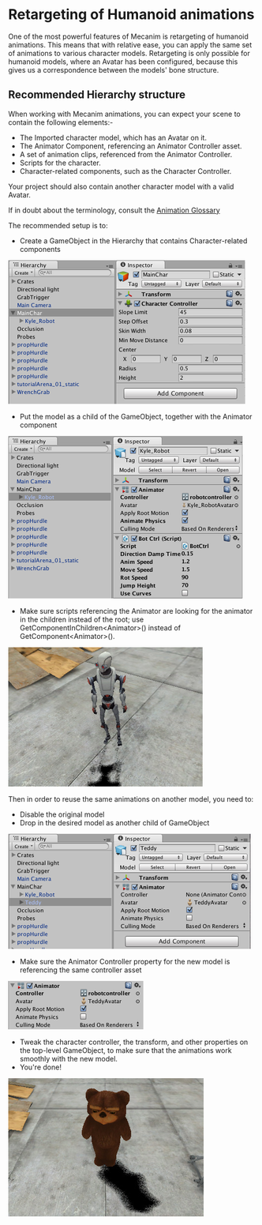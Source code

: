 Retargeting of Humanoid animations
==================================


One of the most powerful features of Mecanim is retargeting of humanoid animations. This means that with relative ease, you can apply the same set of animations to various character models. Retargeting is only possible for humanoid models, where an Avatar has been configured, because this gives us a correspondence between the models' bone structure. 

Recommended Hierarchy structure
-------------------------------


When working with Mecanim animations, you can expect your scene to contain the following elements:-

* The Imported character model, which has an Avatar on it.
* The Animator Component, referencing an Animator Controller asset.
* A set of animation clips, referenced from the Animator Controller.
* Scripts for the character.
* Character-related components, such as the Character Controller.

Your project should also contain another character model with a valid Avatar.

If in doubt about the terminology, consult the [Animation Glossary](AnimationGlossary)

The recommended setup is to:


* Create a GameObject in the Hierarchy that contains Character-related components

![](../uploads/Main/MecanimRetargetingTopLevel.png) 


* Put the model as a child of the GameObject, together with the Animator component

![](../uploads/Main/MecanimRetargetingModel.png) 


* Make sure scripts referencing the Animator are looking for the animator in the children instead of the root; use GetComponentInChildren&lt;Animator&gt;() instead of GetComponent&lt;Animator&gt;().


![](../uploads/Main/MecanimRetargetingKyle.jpg) 

Then in order to reuse the same animations on another model, you need to:


* Disable the original model
* Drop in the desired model as another child of GameObject


![](../uploads/Main/MecanimRetargetingOtherModel.png) 


* Make sure the Animator Controller property for the new model is referencing the same controller asset

![](../uploads/Main/MecanimRetargetingOtherModelCorrectController.png) 


* Tweak the character controller, the transform, and other properties on the top-level GameObject, to make sure that the animations work smoothly with the new model.
* You're done!


![](../uploads/Main/MecanimRetargetingTed.jpg) 

